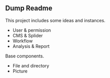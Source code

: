 ## Dump Readme

This project includes some ideas and instances.

* User & permission
* CMS & Splider
* Workflow
* Analysis & Report

Base components.

* File and directory
* Picture
